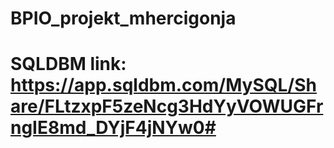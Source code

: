 # BPIO_projekt_mhercigonja

# SQLDBM link: https://app.sqldbm.com/MySQL/Share/FLtzxpF5zeNcg3HdYyVOWUGFrngIE8md_DYjF4jNYw0#

